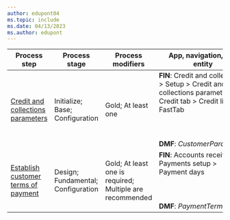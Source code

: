 ```yaml
---
author: edupont04
ms.topic: include
ms.date: 04/13/2023
ms.author: edupont
---
```

| Process step | Process stage | Process modifiers | App, navigation, and entity |
|--|--|--|--|
| [Credit and collections parameters](/dynamics365/finance/accounts-receivable/set-up-collections) | Initialize; Base; Configuration | Gold; At least one | **FIN**: Credit and collections > Setup > Credit and collections parameters > Credit tab > Credit limit FastTab<br /></br><br /></br>**DMF**: *CustomerParameters* |
| [Establish customer terms of payment](/dynamics365/finance/general-ledger/tasks/establish-customer-payment-terms) | Design; Fundamental; Configuration | Gold; At least one is required; Multiple are recommended | **FIN**: Accounts receivable > Payments setup > Payment days<br /></br><br /></br>**DMF**: *PaymentTerm* |
